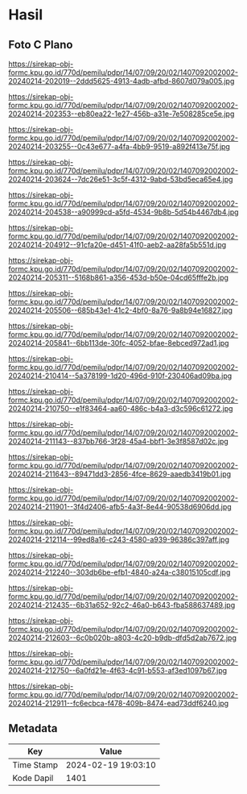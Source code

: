 # Hasil

## Foto C Plano

https://sirekap-obj-formc.kpu.go.id/770d/pemilu/pdpr/14/07/09/20/02/1407092002002-20240214-202019--2ddd5625-4913-4adb-afbd-8607d079a005.jpg

https://sirekap-obj-formc.kpu.go.id/770d/pemilu/pdpr/14/07/09/20/02/1407092002002-20240214-202353--eb80ea22-1e27-456b-a31e-7e508285ce5e.jpg

https://sirekap-obj-formc.kpu.go.id/770d/pemilu/pdpr/14/07/09/20/02/1407092002002-20240214-203255--0c43e677-a4fa-4bb9-9519-a892f413e75f.jpg

https://sirekap-obj-formc.kpu.go.id/770d/pemilu/pdpr/14/07/09/20/02/1407092002002-20240214-203624--7dc26e51-3c5f-4312-9abd-53bd5eca65e4.jpg

https://sirekap-obj-formc.kpu.go.id/770d/pemilu/pdpr/14/07/09/20/02/1407092002002-20240214-204538--a90999cd-a5fd-4534-9b8b-5d54b4467db4.jpg

https://sirekap-obj-formc.kpu.go.id/770d/pemilu/pdpr/14/07/09/20/02/1407092002002-20240214-204912--91cfa20e-d451-41f0-aeb2-aa28fa5b551d.jpg

https://sirekap-obj-formc.kpu.go.id/770d/pemilu/pdpr/14/07/09/20/02/1407092002002-20240214-205311--5168b861-a356-453d-b50e-04cd65fffe2b.jpg

https://sirekap-obj-formc.kpu.go.id/770d/pemilu/pdpr/14/07/09/20/02/1407092002002-20240214-205506--685b43e1-41c2-4bf0-8a76-9a8b94e16827.jpg

https://sirekap-obj-formc.kpu.go.id/770d/pemilu/pdpr/14/07/09/20/02/1407092002002-20240214-205841--6bb113de-30fc-4052-bfae-8ebced972ad1.jpg

https://sirekap-obj-formc.kpu.go.id/770d/pemilu/pdpr/14/07/09/20/02/1407092002002-20240214-210414--5a378199-1d20-496d-910f-230406ad09ba.jpg

https://sirekap-obj-formc.kpu.go.id/770d/pemilu/pdpr/14/07/09/20/02/1407092002002-20240214-210750--e1f83464-aa60-486c-b4a3-d3c596c61272.jpg

https://sirekap-obj-formc.kpu.go.id/770d/pemilu/pdpr/14/07/09/20/02/1407092002002-20240214-211143--837bb766-3f28-45a4-bbf1-3e3f8587d02c.jpg

https://sirekap-obj-formc.kpu.go.id/770d/pemilu/pdpr/14/07/09/20/02/1407092002002-20240214-211643--89471dd3-2856-4fce-8629-aaedb3419b01.jpg

https://sirekap-obj-formc.kpu.go.id/770d/pemilu/pdpr/14/07/09/20/02/1407092002002-20240214-211901--3f4d2406-afb5-4a3f-8e44-90538d6906dd.jpg

https://sirekap-obj-formc.kpu.go.id/770d/pemilu/pdpr/14/07/09/20/02/1407092002002-20240214-212114--99ed8a16-c243-4580-a939-96386c397aff.jpg

https://sirekap-obj-formc.kpu.go.id/770d/pemilu/pdpr/14/07/09/20/02/1407092002002-20240214-212240--303db6be-efb1-4840-a24a-c38015105cdf.jpg

https://sirekap-obj-formc.kpu.go.id/770d/pemilu/pdpr/14/07/09/20/02/1407092002002-20240214-212435--6b31a652-92c2-46a0-b643-fba588637489.jpg

https://sirekap-obj-formc.kpu.go.id/770d/pemilu/pdpr/14/07/09/20/02/1407092002002-20240214-212603--6c0b020b-a803-4c20-b9db-dfd5d2ab7672.jpg

https://sirekap-obj-formc.kpu.go.id/770d/pemilu/pdpr/14/07/09/20/02/1407092002002-20240214-212750--6a0fd21e-4f63-4c91-b553-af3ed1097b67.jpg

https://sirekap-obj-formc.kpu.go.id/770d/pemilu/pdpr/14/07/09/20/02/1407092002002-20240214-212911--fc6ecbca-f478-409b-8474-ead73ddf6240.jpg


## Metadata

| Key        | Value               |
| ---------- | ------------------- |
| Time Stamp | 2024-02-19 19:03:10 |
| Kode Dapil | 1401                |




